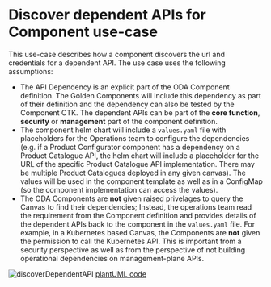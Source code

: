 # Discover dependent APIs for Component use-case

This use-case describes how a component discovers the url and credentials for a dependent API. The use case uses the following assumptions:

* The API Dependency is an explicit part of the ODA Component definition. The Golden Components will include this dependency as part of their definition and the dependency can also be tested by the Component CTK. The dependent APIs can be part of the **core function**, **security** or **management** part of the component definition.
* The component helm chart will include a `values.yaml` file with placeholders for the Operations team to configure the dependencies (e.g. if a Product Configurator component has a dependency on a Product Catalogue API, the helm chart will include a placeholder for the URL of the specific Product Catalogue API implementation. There may be multiple Product Catalogues deployed in any given canvas). The values will be used in the component template as well as in a ConfigMap (so the component implementation can access the values).
* The ODA Components are **not** given raised privelages to query the Canvas to find their dependencies; Instead, the operations team read the requirement from the Component definition and provides details of the dependent APIs back to the component in the `values.yaml` file. For example, in a Kubernetes based Canvas, the Components are **not** given the permission to call the Kubernetes API. This is important from a security perspective as well as from the perspective of not building operational dependencies on management-plane APIs.


![discoverDependentAPI](http://www.plantuml.com/plantuml/proxy?cache=no&src=https://raw.githubusercontent.com/tmforum-oda/oda-canvas-ctk/canvasUseCasesandBDD/usecase-library/pumlFiles/discoverDependentAPI.puml)
[plantUML code](pumlFiles/discoverDependentAPI.puml)
